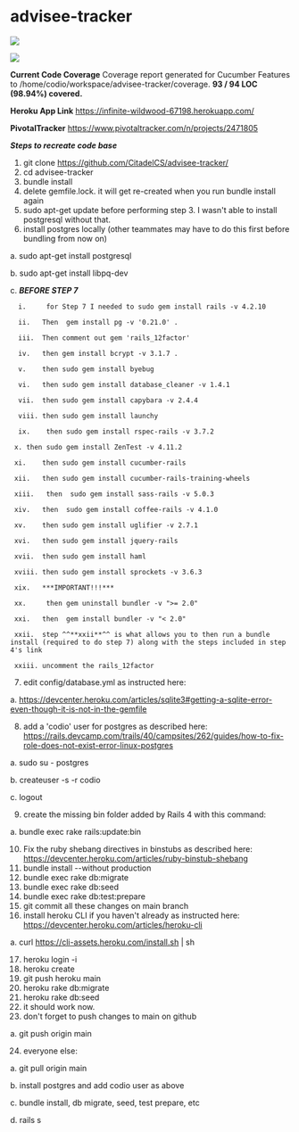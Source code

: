 # advisee-tracker

<a href="https://codeclimate.com/github/CitadelCS/advisee-tracker/maintainability"><img src="https://api.codeclimate.com/v1/badges/7aa4007c770db57f0b99/maintainability" /></a>

<a href="https://codeclimate.com/github/CitadelCS/advisee-tracker/test_coverage"><img src="https://api.codeclimate.com/v1/badges/7aa4007c770db57f0b99/test_coverage" /></a>

**Current Code Coverage**
Coverage report generated for Cucumber Features to /home/codio/workspace/advisee-tracker/coverage. **93 / 94 LOC (98.94%) covered.**

**Heroku App Link**
https://infinite-wildwood-67198.herokuapp.com/

**PivotalTracker**
https://www.pivotaltracker.com/n/projects/2471805


***Steps to recreate code base***
1.  git clone https://github.com/CitadelCS/advisee-tracker/
2.  cd advisee-tracker
3.  bundle install
4.	delete gemfile.lock. it will get re-created when you run bundle install again
5.  sudo apt-get update before performing step 3. I wasn't able to install postgresql without that.
6.	install postgres locally (other teammates may have to do this first before bundling from now on)

  a.	sudo apt-get install postgresql
  
  b.	sudo apt-get install libpq-dev
  
  c. ***BEFORE STEP 7***
  
      i.	 for Step 7 I needed to sudo gem install rails -v 4.2.10 
      
      ii.	Then  gem install pg -v '0.21.0' . 
      
      iii.	Then comment out gem 'rails_12factor' 
      
      iv.	then gem install bcrypt -v 3.1.7 . 
      
      v.	then sudo gem install byebug
      
      vi.	then sudo gem install database_cleaner -v 1.4.1
      
      vii.	then sudo gem install capybara -v 2.4.4
      
      viii.	then sudo gem install launchy
   
      ix.	 then sudo gem install rspec-rails -v 3.7.2
     
     x.	then sudo gem install ZenTest -v 4.11.2
     
     xi.	then sudo gem install cucumber-rails
     
     xii.	then sudo gem install cucumber-rails-training-wheels
     
     xiii.	 then  sudo gem install sass-rails -v 5.0.3
     
     xiv.	then  sudo gem install coffee-rails -v 4.1.0
     
     xv.	then sudo gem install uglifier -v 2.7.1
     
     xvi.	then sudo gem install jquery-rails
     
     xvii.	then sudo gem install haml
     
     xviii.	then sudo gem install sprockets -v 3.6.3
     
     xix.	***IMPORTANT!!!***
     
     xx.	 then gem uninstall bundler -v ">= 2.0" 
     
     xxi.	then  gem install bundler -v "< 2.0"
     
     xxii.	step ^^**xxii**^^ is what allows you to then run a bundle install (required to do step 7) along with the steps included in step 4's link
     
     xxiii. uncomment the rails_12factor
     
7.	edit config/database.yml as instructed here:

  a.	https://devcenter.heroku.com/articles/sqlite3#getting-a-sqlite-error-even-though-it-is-not-in-the-gemfile
  
8.	add a 'codio' user for postgres as described here: https://rails.devcamp.com/trails/40/campsites/262/guides/how-to-fix-role-does-not-exist-error-linux-postgres

  a.	sudo su - postgres
  
  b.	createuser -s -r codio
  
  c.	logout
  
9.	create the missing bin folder added by Rails 4 with this command:
  
  a.	bundle exec rake rails:update:bin
  
10.	Fix the ruby shebang directives in binstubs as described here: https://devcenter.heroku.com/articles/ruby-binstub-shebang
11.	bundle install --without production
12.	bundle exec rake db:migrate
13.	bundle exec rake db:seed
14.	bundle exec rake db:test:prepare
15.	git commit all these changes on main branch
16.	install heroku CLI if you haven't already as instructed here: https://devcenter.heroku.com/articles/heroku-cli

  a.	curl https://cli-assets.heroku.com/install.sh | sh
  
17.	heroku login -i
18.	heroku create
19.	git push heroku main
20.	heroku rake db:migrate
21.	heroku rake db:seed
22.	it should work now.
23.	don't forget to push changes to main on github

  a.	git push origin main
  
24.	everyone else:

  a.	git pull origin main
  
  b.	install postgres and add codio user as above
  
  c.	bundle install, db migrate, seed, test prepare, etc
  
  d.	rails s
  
